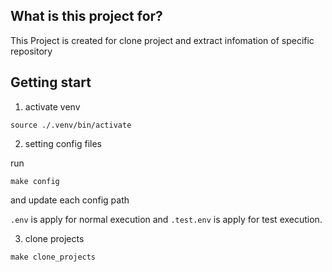 ## What is this project for?

This Project is created for clone project and extract infomation of specific repository

## Getting start

1. activate venv

`source ./.venv/bin/activate`

2. setting config files

run

`make config`

and update each config path

`.env` is apply for normal execution and `.test.env` is apply for test execution.

3. clone projects

`make clone_projects`
